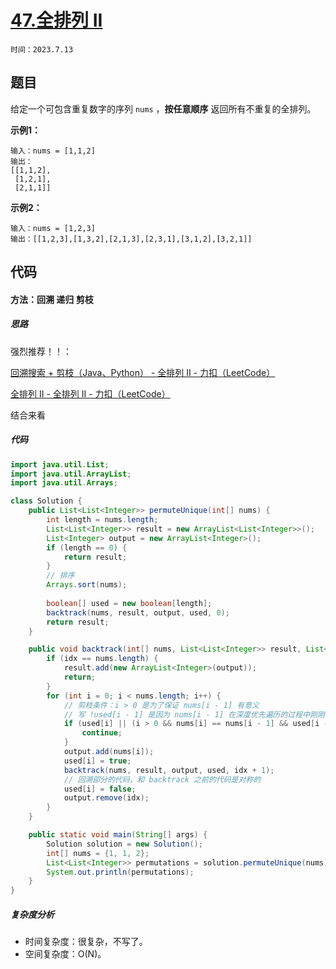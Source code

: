 # [47.全排列 II](https://leetcode.cn/problems/permutations-ii/)

`时间：2023.7.13`

## 题目

给定一个可包含重复数字的序列 `nums` ，**按任意顺序** 返回所有不重复的全排列。

**示例1：**

```
输入：nums = [1,1,2]
输出：
[[1,1,2],
 [1,2,1],
 [2,1,1]]
```

**示例2：**

```
输入：nums = [1,2,3]
输出：[[1,2,3],[1,3,2],[2,1,3],[2,3,1],[3,1,2],[3,2,1]]
```

## 代码

#### 方法：回溯 递归 剪枝

##### 思路

强烈推荐！！：

[回溯搜索 + 剪枝（Java、Python） - 全排列 II - 力扣（LeetCode）](https://leetcode.cn/problems/permutations-ii/solution/hui-su-suan-fa-python-dai-ma-java-dai-ma-by-liwe-2/)

[全排列 II - 全排列 II - 力扣（LeetCode）](https://leetcode.cn/problems/permutations-ii/solution/quan-pai-lie-ii-by-leetcode-solution/)

结合来看

##### 代码

```java
import java.util.List;
import java.util.ArrayList;
import java.util.Arrays;

class Solution {
    public List<List<Integer>> permuteUnique(int[] nums) {
        int length = nums.length;
        List<List<Integer>> result = new ArrayList<List<Integer>>();
        List<Integer> output = new ArrayList<Integer>();
        if (length == 0) {
            return result;
        }
        // 排序
        Arrays.sort(nums);
        
        boolean[] used = new boolean[length];
        backtrack(nums, result, output, used, 0);
        return result;
    }

    public void backtrack(int[] nums, List<List<Integer>> result, List<Integer> output, boolean[] used, int idx) {
        if (idx == nums.length) {
            result.add(new ArrayList<Integer>(output));
            return;
        }
        for (int i = 0; i < nums.length; i++) {
            // 剪枝条件：i > 0 是为了保证 nums[i - 1] 有意义
            // 写 !used[i - 1] 是因为 nums[i - 1] 在深度优先遍历的过程中刚刚被撤销选择
            if (used[i] || (i > 0 && nums[i] == nums[i - 1] && used[i - 1] == false)) {
                continue;
            }
            output.add(nums[i]);
            used[i] = true;
            backtrack(nums, result, output, used, idx + 1);
            // 回溯部分的代码，和 backtrack 之前的代码是对称的
            used[i] = false;
            output.remove(idx);
        }
    }

    public static void main(String[] args) {
        Solution solution = new Solution();
        int[] nums = {1, 1, 2};
        List<List<Integer>> permutations = solution.permuteUnique(nums);
        System.out.println(permutations);
    }
}
```

##### 复杂度分析

- 时间复杂度：很复杂，不写了。
- 空间复杂度：O(N)。